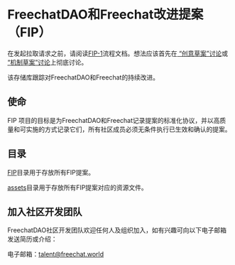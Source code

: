 # FreechatDAO和Freechat改进提案（FIP）

在发起拉取请求之前，请阅读[FIP-1](./FIP/fip-1.md)流程文档。想法应该首先在[ “创意草案”讨论](https://github.com/FreeChatDevelopment/FIPs/discussions/categories/%E5%88%9B%E6%84%8F%E8%8D%89%E6%A1%88)或[ “机制草案”讨论](https://github.com/FreeChatDevelopment/FIPs/discussions/categories/%E6%9C%BA%E5%88%B6%E8%8D%89%E6%A1%88)上彻底讨论。

该存储库跟踪对FreechatDAO和Freechat的持续改进。

## 使命

FIP 项目的目标是为FreechatDAO和Freechat记录提案的标准化协议，并以高质量和可实施的方式记录它们，所有社区成员必须无条件执行已生效和确认的提案。

## 目录

[FIP](https://github.com/FreeChatDevelopment/FIPs/tree/main/FIP)目录用于存放所有FIP提案。

[assets](https://github.com/FreeChatDevelopment/FIPs/tree/main/assets)目录用于存放所有FIP提案对应的资源文件。

## 加入社区开发团队

FreechatDAO社区开发团队欢迎任何人及组织加入，如有兴趣可向以下电子邮箱发送简历或介绍：

电子邮箱：talent@freechat.world
